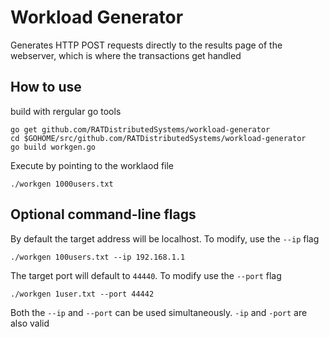 # Workload Generator

Generates HTTP POST requests directly to the results page of the webserver, which is where the transactions get handled

## How to use

build with rergular go tools

```
go get github.com/RATDistributedSystems/workload-generator
cd $GOHOME/src/github.com/RATDistributedSystems/workload-generator
go build workgen.go
```

Execute by pointing to the worklaod file
```
./workgen 1000users.txt
``` 
## Optional command-line flags

By default the target address will be localhost. To modify, use the `--ip` flag

`./workgen 100users.txt --ip 192.168.1.1`

The target port will default to `44440`. To modify use the `--port` flag

`./workgen 1user.txt --port 44442`

Both the `--ip` and `--port` can be used simultaneously. `-ip` and `-port` are also valid 